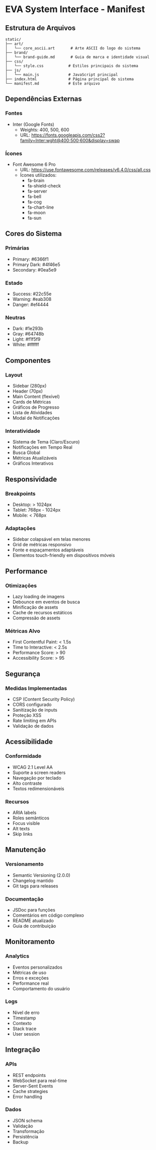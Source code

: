 # EVA System Interface - Manifest

## Estrutura de Arquivos

```
static/
├── art/
│   └── core_ascii.art       # Arte ASCII do logo do sistema
├── brand/
│   └── brand-guide.md       # Guia de marca e identidade visual
├── css/
│   └── style.css           # Estilos principais do sistema
├── js/
│   └── main.js             # JavaScript principal
├── index.html              # Página principal do sistema
└── manifest.md             # Este arquivo
```

## Dependências Externas

### Fontes
- Inter (Google Fonts)
  - Weights: 400, 500, 600
  - URL: https://fonts.googleapis.com/css2?family=Inter:wght@400;500;600&display=swap

### Ícones
- Font Awesome 6 Pro
  - URL: https://use.fontawesome.com/releases/v6.4.0/css/all.css
  - Ícones utilizados:
    - fa-brain
    - fa-shield-check
    - fa-server
    - fa-bell
    - fa-cog
    - fa-chart-line
    - fa-moon
    - fa-sun

## Cores do Sistema

### Primárias
- Primary: #6366f1
- Primary Dark: #4f46e5
- Secondary: #0ea5e9

### Estado
- Success: #22c55e
- Warning: #eab308
- Danger: #ef4444

### Neutras
- Dark: #1e293b
- Gray: #64748b
- Light: #f1f5f9
- White: #ffffff

## Componentes

### Layout
- Sidebar (280px)
- Header (70px)
- Main Content (flexível)
- Cards de Métricas
- Gráficos de Progresso
- Lista de Atividades
- Modal de Notificações

### Interatividade
- Sistema de Tema (Claro/Escuro)
- Notificações em Tempo Real
- Busca Global
- Métricas Atualizáveis
- Gráficos Interativos

## Responsividade

### Breakpoints
- Desktop: > 1024px
- Tablet: 768px - 1024px
- Mobile: < 768px

### Adaptações
- Sidebar colapsável em telas menores
- Grid de métricas responsivo
- Fonte e espaçamentos adaptáveis
- Elementos touch-friendly em dispositivos móveis

## Performance

### Otimizações
- Lazy loading de imagens
- Debounce em eventos de busca
- Minificação de assets
- Cache de recursos estáticos
- Compressão de assets

### Métricas Alvo
- First Contentful Paint: < 1.5s
- Time to Interactive: < 2.5s
- Performance Score: > 90
- Accessibility Score: > 95

## Segurança

### Medidas Implementadas
- CSP (Content Security Policy)
- CORS configurado
- Sanitização de inputs
- Proteção XSS
- Rate limiting em APIs
- Validação de dados

## Acessibilidade

### Conformidade
- WCAG 2.1 Level AA
- Suporte a screen readers
- Navegação por teclado
- Alto contraste
- Textos redimensionáveis

### Recursos
- ARIA labels
- Roles semânticos
- Focus visible
- Alt texts
- Skip links

## Manutenção

### Versionamento
- Semantic Versioning (2.0.0)
- Changelog mantido
- Git tags para releases

### Documentação
- JSDoc para funções
- Comentários em código complexo
- README atualizado
- Guia de contribuição

## Monitoramento

### Analytics
- Eventos personalizados
- Métricas de uso
- Erros e exceções
- Performance real
- Comportamento do usuário

### Logs
- Nível de erro
- Timestamp
- Contexto
- Stack trace
- User session

## Integração

### APIs
- REST endpoints
- WebSocket para real-time
- Server-Sent Events
- Cache strategies
- Error handling

### Dados
- JSON schema
- Validação
- Transformação
- Persistência
- Backup